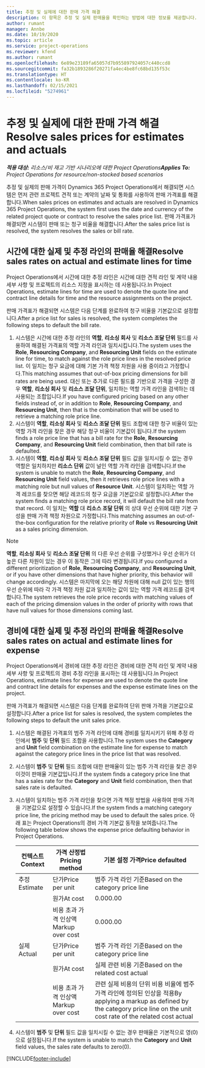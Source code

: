 ```yaml
---
title: 추정 및 실제에 대한 판매 가격 해결
description: 이 항목은 추정 및 실제 판매율을 확인하는 방법에 대한 정보를 제공합니다.
author: rumant
manager: Annbe
ms.date: 10/19/2020
ms.topic: article
ms.service: project-operations
ms.reviewer: kfend
ms.author: rumant
ms.openlocfilehash: 6e89e23189fa65057d7b955897924057c440ccd8
ms.sourcegitcommit: fa32b1893286f20271fa4ec4be8fc68bd135f53c
ms.translationtype: HT
ms.contentlocale: ko-KR
ms.lasthandoff: 02/15/2021
ms.locfileid: "5274961"
---
```

# <a name="resolve-sales-prices-for-estimates-and-actuals"></a><span data-ttu-id="172a0-103">추정 및 실제에 대한 판매 가격 해결</span><span class="sxs-lookup"><span data-stu-id="172a0-103">Resolve sales prices for estimates and actuals</span></span>

<span data-ttu-id="172a0-104">_**적용 대상:** 리소스/비 재고 기반 시나리오에 대한 Project Operations_</span><span class="sxs-lookup"><span data-stu-id="172a0-104">_**Applies To:** Project Operations for resource/non-stocked based scenarios_</span></span>

<span data-ttu-id="172a0-105">추정 및 실제의 판매 가격이 Dynamics 365 Project Operations에서 해결되면 시스템은 먼저 관련 프로젝트 견적 또는 계약의 날짜 및 통화를 사용하여 판매 가격표를 해결합니다.</span><span class="sxs-lookup"><span data-stu-id="172a0-105">When sales prices on estimates and actuals are resolved in Dynamics 365 Project Operations, the system first uses the date and currency of the related project quote or contract to resolve the sales price list.</span></span> <span data-ttu-id="172a0-106">판매 가격표가 해결되면 시스템이 판매 또는 청구 비율을 해결합니다.</span><span class="sxs-lookup"><span data-stu-id="172a0-106">After the sales price list is resolved, the system resolves the sales or bill rate.</span></span>

## <a name="resolve-sales-rates-on-actual-and-estimate-lines-for-time"></a><span data-ttu-id="172a0-107">시간에 대한 실제 및 추정 라인의 판매율 해결</span><span class="sxs-lookup"><span data-stu-id="172a0-107">Resolve sales rates on actual and estimate lines for time</span></span>

<span data-ttu-id="172a0-108">Project Operations에서 시간에 대한 추정 라인은 시간에 대한 견적 라인 및 계약 내용 세부 사항 및 프로젝트의 리소스 지정을 표시하는 데 사용됩니다.</span><span class="sxs-lookup"><span data-stu-id="172a0-108">In Project Operations, estimate lines for time are used to denote the quote line and contract line details for time and the resource assignments on the project.</span></span>

<span data-ttu-id="172a0-109">판매 가격표가 해결되면 시스템은 다음 단계를 완료하여 청구 비율을 기본값으로 설정합니다.</span><span class="sxs-lookup"><span data-stu-id="172a0-109">After a price list for sales is resolved, the system completes the following steps to default the bill rate.</span></span>

1. <span data-ttu-id="172a0-110">시스템은 시간에 대한 추정 라인의 **역할**, **리소싱 회사** 및 **리소스 조달 단위** 필드를 사용하여 해결된 가격표의 역할 가격 라인과 일치시킵니다.</span><span class="sxs-lookup"><span data-stu-id="172a0-110">The system uses the **Role**, **Resourcing Company**, and **Resourcing Unit** fields on the estimate line for time, to match against the role price lines in the resolved price list.</span></span> <span data-ttu-id="172a0-111">이 일치는 청구 요금에 대해 기본 가격 책정 차원을 사용 중이라고 가정합니다.</span><span class="sxs-lookup"><span data-stu-id="172a0-111">This matching assumes that out-of-box pricing dimensions for bill rates are being used.</span></span> <span data-ttu-id="172a0-112">대신 또는 추가로 다른 필드를 기반으로 가격을 구성한 경우 **역할**, **리소싱 회사** 및 **리소스 조달 단위**, 일치하는 역할 가격 라인을 검색하는 데 사용되는 조합입니다.</span><span class="sxs-lookup"><span data-stu-id="172a0-112">If you have configured pricing based on any other fields instead of, or in addition to **Role**, **Resourcing Company**, and **Resourcing Unit**, then that is the combination that will be used to retrieve a matching role price line.</span></span>
2. <span data-ttu-id="172a0-113">시스템이 **역할**, **리소싱 회사** 및 **리소스 조달 단위** 필드 조합에 대한 청구 비율이 있는 역할 가격 라인을 찾은 경우 해당 청구 비율이 기본값이 됩니다.</span><span class="sxs-lookup"><span data-stu-id="172a0-113">If the system finds a role price line that has a bill rate for the **Role**, **Resourcing Company**, and **Resourcing Unit** field combination, then that bill rate is defaulted.</span></span>
3. <span data-ttu-id="172a0-114">시스템이 **역할**, **리소싱 회사** 및 **리소스 조달 단위** 필드 값을 일치시킬 수 없는 경우 역할은 일치하지만 **리소스 단위** 값이 널인 역할 가격 라인을 검색합니다.</span><span class="sxs-lookup"><span data-stu-id="172a0-114">If the system is unable to match the **Role**, **Resourcing Company**, and **Resourcing Unit** field values, then it retrieves role price lines with a matching role but null values of **Resource Unit**.</span></span> <span data-ttu-id="172a0-115">시스템이 일치하는 역할 가격 레코드를 찾으면 해당 레코드의 청구 요금을 기본값으로 설정합니다.</span><span class="sxs-lookup"><span data-stu-id="172a0-115">After the system finds a matching role price record, it will default the bill rate from that record.</span></span> <span data-ttu-id="172a0-116">이 일치는 **역할** 대 **리소스 조달 단위** 의 상대 우선 순위에 대한 기본 구성을 판매 가격 책정 차원으로 가정합니다.</span><span class="sxs-lookup"><span data-stu-id="172a0-116">This matching assumes an out-of-the-box configuration for the relative priority of **Role** vs **Resourcing Unit** as a sales pricing dimension.</span></span>

> [!NOTE]
> <span data-ttu-id="172a0-117">**역할**, **리소싱 회사** 및 **리소스 조달 단위** 의 다른 우선 순위를 구성했거나 우선 순위가 더 높은 다른 차원이 있는 경우 이 동작은 그에 따라 변경됩니다.</span><span class="sxs-lookup"><span data-stu-id="172a0-117">If you configured a different prioritization of **Role**, **Resourcing Company**, and **Resourcing Unit**, or if you have other dimensions that have higher priority, this behavior will change accordingly.</span></span> <span data-ttu-id="172a0-118">시스템은 마지막에 오는 해당 차원에 대해 null 값이 있는 행의 우선 순위에 따라 각 가격 책정 차원 값과 일치하는 값이 있는 역할 가격 레코드를 검색합니다.</span><span class="sxs-lookup"><span data-stu-id="172a0-118">The system retrieves the role price records with matching values of each of the pricing dimension values in the order of priority with rows that have null values for those dimensions coming last.</span></span>

## <a name="resolve-sales-rates-on-actual-and-estimate-lines-for-expense"></a><span data-ttu-id="172a0-119">경비에 대한 실제 및 추정 라인의 판매율 해결</span><span class="sxs-lookup"><span data-stu-id="172a0-119">Resolve sales rates on actual and estimate lines for expense</span></span>

<span data-ttu-id="172a0-120">Project Operations에서 경비에 대한 추정 라인은 경비에 대한 견적 라인 및 계약 내용 세부 사항 및 프로젝트의 경비 추정 라인을 표시하는 데 사용됩니다.</span><span class="sxs-lookup"><span data-stu-id="172a0-120">In Project Operations, estimate lines for expense are used to denote the quote line and contract line details for expenses and the expense estimate lines on the project.</span></span>

<span data-ttu-id="172a0-121">판매 가격표가 해결되면 시스템은 다음 단계를 완료하여 단위 판매 가격을 기본값으로 설정합니다.</span><span class="sxs-lookup"><span data-stu-id="172a0-121">After a price list for sales is resolved, the system completes the following steps to default the unit sales price.</span></span>

1. <span data-ttu-id="172a0-122">시스템은 해결된 가격표의 범주 가격 라인에 대해 경비를 일치시키기 위해 추정 라인에서 **범주** 및 **단위** 필드 조합을 사용합니다.</span><span class="sxs-lookup"><span data-stu-id="172a0-122">The system uses the **Category** and **Unit** field combination on the estimate line for expense to match against the category price lines in the price list that was resolved.</span></span>
2. <span data-ttu-id="172a0-123">시스템이 **범주** 및 **단위** 필드 조합에 대한 판매율이 있는 범주 가격 라인을 찾은 경우 이것이 판매율 기본값입니다.</span><span class="sxs-lookup"><span data-stu-id="172a0-123">If the system finds a category price line that has a sales rate for the **Category** and **Unit** field combination, then that sales rate is defaulted.</span></span>
3. <span data-ttu-id="172a0-124">시스템이 일치하는 범주 가격 라인을 찾으면 가격 책정 방법을 사용하여 판매 가격을 기본값으로 설정할 수 있습니다.</span><span class="sxs-lookup"><span data-stu-id="172a0-124">If the system finds a matching category price line, the pricing method may be used to default the sales price.</span></span> <span data-ttu-id="172a0-125">아래 표는 Project Operations의 경비 가격 기본값 동작을 보여줍니다.</span><span class="sxs-lookup"><span data-stu-id="172a0-125">The following table below shows the expense price defaulting behavior in Project Operations.</span></span>

    | <span data-ttu-id="172a0-126">컨텍스트</span><span class="sxs-lookup"><span data-stu-id="172a0-126">Context</span></span> | <span data-ttu-id="172a0-127">가격 산정법</span><span class="sxs-lookup"><span data-stu-id="172a0-127">Pricing method</span></span> | <span data-ttu-id="172a0-128">기본 설정 가격</span><span class="sxs-lookup"><span data-stu-id="172a0-128">Price defaulted</span></span> |
    | --- | --- | --- |
    | <span data-ttu-id="172a0-129">추정</span><span class="sxs-lookup"><span data-stu-id="172a0-129">Estimate</span></span> | <span data-ttu-id="172a0-130">단가</span><span class="sxs-lookup"><span data-stu-id="172a0-130">Price per unit</span></span> | <span data-ttu-id="172a0-131">범주 가격 라인 기준</span><span class="sxs-lookup"><span data-stu-id="172a0-131">Based on the category price line</span></span> |
    | &nbsp; | <span data-ttu-id="172a0-132">원가</span><span class="sxs-lookup"><span data-stu-id="172a0-132">At cost</span></span> | <span data-ttu-id="172a0-133">0.00</span><span class="sxs-lookup"><span data-stu-id="172a0-133">0.00</span></span> |
    | &nbsp; | <span data-ttu-id="172a0-134">비용 초과 가격 인상액</span><span class="sxs-lookup"><span data-stu-id="172a0-134">Markup over cost</span></span> | <span data-ttu-id="172a0-135">0.00</span><span class="sxs-lookup"><span data-stu-id="172a0-135">0.00</span></span> |
    | <span data-ttu-id="172a0-136">실제</span><span class="sxs-lookup"><span data-stu-id="172a0-136">Actual</span></span> | <span data-ttu-id="172a0-137">단가</span><span class="sxs-lookup"><span data-stu-id="172a0-137">Price per unit</span></span> | <span data-ttu-id="172a0-138">범주 가격 라인 기준</span><span class="sxs-lookup"><span data-stu-id="172a0-138">Based on the category price line</span></span> |
    | &nbsp; | <span data-ttu-id="172a0-139">원가</span><span class="sxs-lookup"><span data-stu-id="172a0-139">At cost</span></span> | <span data-ttu-id="172a0-140">실제 관련 비용 기준</span><span class="sxs-lookup"><span data-stu-id="172a0-140">Based on the related cost actual</span></span> |
    | &nbsp; | <span data-ttu-id="172a0-141">비용 초과 가격 인상액</span><span class="sxs-lookup"><span data-stu-id="172a0-141">Markup over cost</span></span> | <span data-ttu-id="172a0-142">관련 실제 비용의 단위 비용 비율에 범주 가격 라인에 정의된 인상을 적용</span><span class="sxs-lookup"><span data-stu-id="172a0-142">By applying a markup as defined by the category price line on the unit cost rate of the related cost actual</span></span> |

4. <span data-ttu-id="172a0-143">시스템이 **범주** 및 **단위** 필드 값을 일치시킬 수 없는 경우 판매율은 기본적으로 영(0)으로 설정됩니다.</span><span class="sxs-lookup"><span data-stu-id="172a0-143">If the system is unable to match the **Category** and **Unit** field values, the sales rate defaults to zero(0).</span></span>


[!INCLUDE[footer-include](../includes/footer-banner.md)]